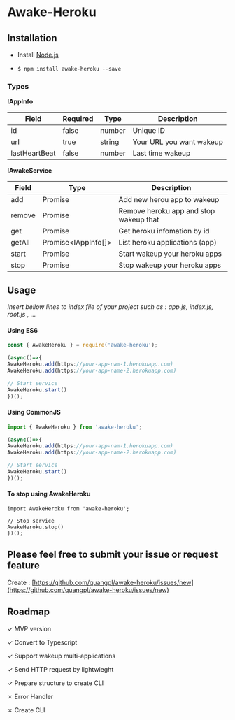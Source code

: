 
# Awake-Heroku

## Installation

  

- Install [Node.js](http://nodejs.org/)

-  ```$ npm install awake-heroku --save```

  
  

### Types

**IAppInfo**

|Field |Required | Type | Description
|--|--|--|--|
| id | false | number| Unique ID
| url | true | string | Your URL you want wakeup
| lastHeartBeat | false |number | Last time wakeup

  

**IAwakeService**

|Field | Type | Description
|--|--|--|
| add | Promise<void> | Add new herou app to wakeup
| remove |Promise<void> | Remove heroku app and stop wakeup that
| get |Promise<void> | Get heroku infomation by id
| getAll | Promise<IAppInfo[]>| List heroku applications (app)
| start |Promise<void>  | Start wakeup your heroku apps
| stop |Promise<void>  | Stop wakeup your heroku apps


## Usage

  

*Insert bellow lines to index file of your project such as : app.js, index.js, root.js , ...*

  

#### Using ES6

```typescript
const { AwakeHeroku } = require('awake-heroku');

(async()=>{
AwakeHeroku.add(https://your-app-nam-1.herokuapp.com)
AwakeHeroku.add(https://your-app-name-2.herokuapp.com)

// Start service
AwakeHeroku.start()
})();

```


#### Using CommonJS

```typescript
import { AwakeHeroku } from 'awake-heroku';

(async()=>{
AwakeHeroku.add(https://your-app-nam-1.herokuapp.com)
AwakeHeroku.add(https://your-app-name-2.herokuapp.com)

// Start service
AwakeHeroku.start()
})();

```

#### To stop using AwakeHeroku
```
import AwakeHeroku from 'awake-heroku';

// Stop service
AwakeHeroku.stop()
})();
```

  ## Please feel free to submit your issue or request feature
Create : [https://github.com/quangpl/awake-heroku/issues/new](https://github.com/quangpl/awake-heroku/issues/new)

## Roadmap
 &check; MVP version
 
 &check; Convert to Typescript

 &check; Support wakeup multi-applications

 &check; Send HTTP request by lightwieght

 &check; Prepare structure to create CLI
 
 &cross; Error Handler

 &cross; Create CLI
